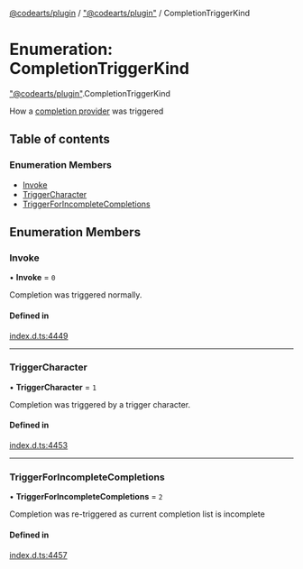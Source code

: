 [@codearts/plugin](../README.md) / ["@codearts/plugin"](../modules/_codearts_plugin_.md) / CompletionTriggerKind

# Enumeration: CompletionTriggerKind

["@codearts/plugin"](../modules/_codearts_plugin_.md).CompletionTriggerKind

How a [completion provider](../interfaces/codearts_plugin_.CompletionItemProvider.md) was triggered

## Table of contents

### Enumeration Members

- [Invoke](codearts_plugin_.CompletionTriggerKind.md#invoke)
- [TriggerCharacter](codearts_plugin_.CompletionTriggerKind.md#triggercharacter)
- [TriggerForIncompleteCompletions](codearts_plugin_.CompletionTriggerKind.md#triggerforincompletecompletions)

## Enumeration Members

### Invoke

• **Invoke** = ``0``

Completion was triggered normally.

#### Defined in

[index.d.ts:4449](https://github.com/huaweicloud/cloudide-plugin-api/blob/4d28848/index.d.ts#L4449)

___

### TriggerCharacter

• **TriggerCharacter** = ``1``

Completion was triggered by a trigger character.

#### Defined in

[index.d.ts:4453](https://github.com/huaweicloud/cloudide-plugin-api/blob/4d28848/index.d.ts#L4453)

___

### TriggerForIncompleteCompletions

• **TriggerForIncompleteCompletions** = ``2``

Completion was re-triggered as current completion list is incomplete

#### Defined in

[index.d.ts:4457](https://github.com/huaweicloud/cloudide-plugin-api/blob/4d28848/index.d.ts#L4457)
